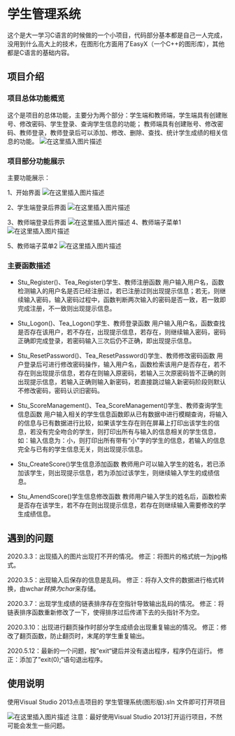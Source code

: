 # 学生管理系统
这个是大一学习C语言的时候做的一个小项目，代码部分基本都是自己一人完成，没用到什么高大上的技术，在图形化方面用了EasyX（一个C++的图形库），其他都是C语言的基础内容。

## 项目介绍
### 项目总体功能概览
这个是项目的总体功能，主要分为两个部分：学生端和教师端，学生端具有创建账号、修改密码、学生登录、查询学生信息的功能；
教师端具有创建账号、修改密码、教师登录，教师登录后可以添加、修改、删除、查找、统计学生成绩的相关信息的功能。
![在这里插入图片描述](https://img-blog.csdnimg.cn/fd3c45475cbf498b93b1eb253853f22c.png)

### 项目部分功能展示
主要功能展示：

1、开始界面
![在这里插入图片描述](https://img-blog.csdnimg.cn/4a7d3fe71cc34355800623bb6521d962.png)

2、学生端登录后界面
![在这里插入图片描述](https://img-blog.csdnimg.cn/bc0c4db4d8ae4fd9b7213376948df24a.png)

3、教师端登录后界面
![在这里插入图片描述](https://img-blog.csdnimg.cn/5b272b6e26524e57be503b0a4364cf83.png)
4、教师端子菜单1
![在这里插入图片描述](https://img-blog.csdnimg.cn/6dd4c12496804308b85085eb3f96b096.png)

5、教师端子菜单2
![在这里插入图片描述](https://img-blog.csdnimg.cn/1dc68f8379824e39a4f10f1255b588a6.png)

### 主要函数描述
- Stu_Register()、Tea_Register()学生、教师注册函数
用户输入用户名，函数检测输入的用户名是否已经注册过，若已注册过则出现提示信息；若无，则继续输入密码，输入密码过程中，函数判断两次输入的密码是否一致，若一致即完成注册，不一致则出现提示信息。

- Stu_Logon()、Tea_Logon()学生、教师登录函数
用户输入用户名，函数查找是否存在该用户，若不存在，出现提示信息，若存在，则继续输入密码，密码正确即完成登录，若密码输入三次后仍不正确，即出现提示信息。

- Stu_ResetPassword()、Tea_ResetPassword()学生、教师修改密码函数
用户登录后可进行修改密码操作，输入用户名，函数检索该用户是否存在，若不存在则出现提示信息，若存在则输入原密码，若输入三次原密码皆不正确的则出现提示信息，若输入正确则输入新密码，若直接跳过输入新密码阶段则默认不修改密码，密码认识旧密码。

- Stu_ScoreManagement()、Tea_ScoreManagement()学生、教师查询学生信息函数
用户输入相关的学生信息函数即从已有数据中进行模糊查询，将输入的信息与已有数据进行比较，如果该学生存在则在屏幕上打印出该学生的信息，若没有完全吻合的学生，则打印出所有与输入的信息相关的学生信息，如：输入信息为：小，则打印出所有带有“小”字的学生的信息，若输入的信息完全与已有的学生信息无关，则出现提示信息。

- Stu_CreateScore()学生信息添加函数
教师用户可以输入学生的姓名，若已添加该学生，则出现提示信息，若为添加过该学生，则继续输入学生的成绩信息。

- Stu_AmendScore()学生信息修改函数
教师用户输入学生的姓名后，函数检索是否存在该学生，若不存在则出现提示信息，若存在则继续输入需要修改的学生成绩信息。


## 遇到的问题
2020.3.3：出现插入的图片出现打不开的情况。
修正：将图片的格式统一为jpg格式。

2020.3.5：出现输入后保存的信息是乱码。
修正：将存入文件的数据进行格式转换，由wchar*转换为char*来存储。

2020.3.7：出现学生成绩的链表排序存在空指针导致输出乱码的情况。
修正：将链表排序函数重新修改了一下，使得排序过后传递下去的头指针不为空。

2020.3.10：出现进行翻页操作时部分学生成绩会出现重复输出的情况。
修正：修改了翻页函数，防止翻页时，末尾的学生重复输出。

2020.5.12：最新的一个问题，按”exit“键后并没有退出程序，程序仍在运行。
修正：添加了”exit(0);“语句退出程序。


## 使用说明
使用Visual Studio 2013点击项目的 学生管理系统(图形版).sln 文件即可打开项目

![在这里插入图片描述](https://img-blog.csdnimg.cn/5ff69dc8f4e641e5914ac18eea141459.png)
注意：最好使用Visual Studio 2013打开运行项目，不然可能会发生一些问题。
